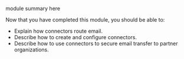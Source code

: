 module summary here

Now that you have completed this module, you should be able to:

- Explain how connectors route email.
- Describe how to create and configure connectors.
- Describe how to use connectors to secure email transfer to partner organizations.